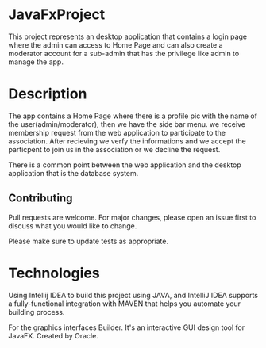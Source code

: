 # JavaFxProject

This project represents an desktop application that contains a login page where the admin can access to Home Page and can also create a moderator account for a sub-admin that has the privilege like admin to manage the app. 

# Description 

The app contains a Home Page where there is a profile pic with the name of the user(admin/moderator), then we have the side bar menu. we receive membership request from the web application to participate to the association. 
After recieving we verfy the informations and we accept the particpent to join us in the association or we decline the request. 

There is a common point between the web application and the desktop application that is the database system.

## Contributing 

Pull requests are welcome. For major changes, please open an issue first to discuss what you would like to change.

Please make sure to update tests as appropriate.

# Technologies 

Using Intellij IDEA to build this project using JAVA, and IntelliJ IDEA supports a fully-functional integration with MAVEN that helps you automate your building process.

For the graphics interfaces Builder. It's an interactive GUI design tool for JavaFX. Created by Oracle.
